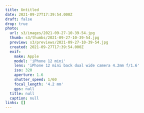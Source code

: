 ```yaml
---
title: Untitled
date: 2021-09-27T17:39:54.000Z
draft: false
drop: true
photo:
  url: s3/images/2021-09-27-10-39-54.jpg
  thumb: s3/thumbs/2021-09-27-10-39-54.jpg
  preview: s3/previews/2021-09-27-10-39-54.jpg
  created: 2021-09-27T17:39:54.000Z
  exif:
    make: Apple
    model: 'iPhone 12 mini'
    lens: 'iPhone 12 mini back dual wide camera 4.2mm f/1.6'
    iso: 320
    aperture: 1.6
    shutter_speed: 1/60
    focal_length: '4.2 mm'
    gps: null
  title: null
  caption: null
links: []
---
```

